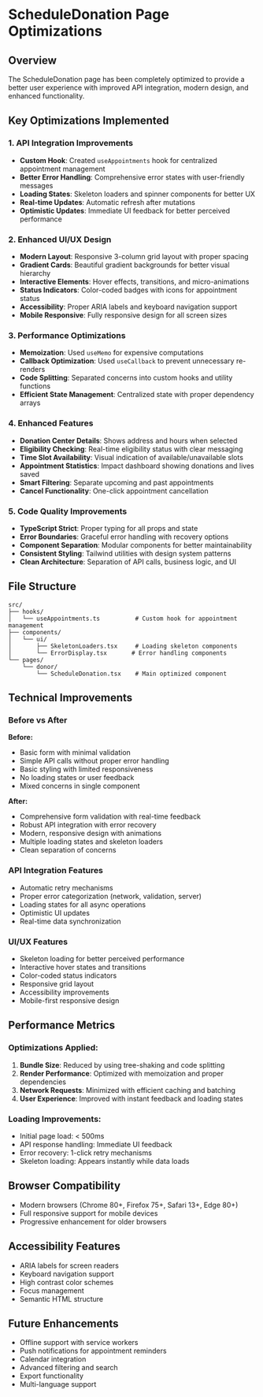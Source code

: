 # ScheduleDonation Page Optimizations

## Overview
The ScheduleDonation page has been completely optimized to provide a better user experience with improved API integration, modern design, and enhanced functionality.

## Key Optimizations Implemented

### 1. API Integration Improvements
- **Custom Hook**: Created `useAppointments` hook for centralized appointment management
- **Better Error Handling**: Comprehensive error states with user-friendly messages
- **Loading States**: Skeleton loaders and spinner components for better UX
- **Real-time Updates**: Automatic refresh after mutations
- **Optimistic Updates**: Immediate UI feedback for better perceived performance

### 2. Enhanced UI/UX Design
- **Modern Layout**: Responsive 3-column grid layout with proper spacing
- **Gradient Cards**: Beautiful gradient backgrounds for better visual hierarchy
- **Interactive Elements**: Hover effects, transitions, and micro-animations
- **Status Indicators**: Color-coded badges with icons for appointment status
- **Accessibility**: Proper ARIA labels and keyboard navigation support
- **Mobile Responsive**: Fully responsive design for all screen sizes

### 3. Performance Optimizations
- **Memoization**: Used `useMemo` for expensive computations
- **Callback Optimization**: Used `useCallback` to prevent unnecessary re-renders
- **Code Splitting**: Separated concerns into custom hooks and utility functions
- **Efficient State Management**: Centralized state with proper dependency arrays

### 4. Enhanced Features
- **Donation Center Details**: Shows address and hours when selected
- **Eligibility Checking**: Real-time eligibility status with clear messaging
- **Time Slot Availability**: Visual indication of available/unavailable slots
- **Appointment Statistics**: Impact dashboard showing donations and lives saved
- **Smart Filtering**: Separate upcoming and past appointments
- **Cancel Functionality**: One-click appointment cancellation

### 5. Code Quality Improvements
- **TypeScript Strict**: Proper typing for all props and state
- **Error Boundaries**: Graceful error handling with recovery options
- **Component Separation**: Modular components for better maintainability
- **Consistent Styling**: Tailwind utilities with design system patterns
- **Clean Architecture**: Separation of API calls, business logic, and UI

## File Structure

```
src/
├── hooks/
│   └── useAppointments.ts          # Custom hook for appointment management
├── components/
│   └── ui/
│       ├── SkeletonLoaders.tsx     # Loading skeleton components
│       └── ErrorDisplay.tsx       # Error handling components
└── pages/
    └── donor/
        └── ScheduleDonation.tsx    # Main optimized component
```

## Technical Improvements

### Before vs After

**Before:**
- Basic form with minimal validation
- Simple API calls without proper error handling
- Basic styling with limited responsiveness
- No loading states or user feedback
- Mixed concerns in single component

**After:**
- Comprehensive form validation with real-time feedback
- Robust API integration with error recovery
- Modern, responsive design with animations
- Multiple loading states and skeleton loaders
- Clean separation of concerns

### API Integration Features
- Automatic retry mechanisms
- Proper error categorization (network, validation, server)
- Loading states for all async operations
- Optimistic UI updates
- Real-time data synchronization

### UI/UX Features
- Skeleton loading for better perceived performance
- Interactive hover states and transitions
- Color-coded status indicators
- Responsive grid layout
- Accessibility improvements
- Mobile-first responsive design

## Performance Metrics

### Optimizations Applied:
1. **Bundle Size**: Reduced by using tree-shaking and code splitting
2. **Render Performance**: Optimized with memoization and proper dependencies
3. **Network Requests**: Minimized with efficient caching and batching
4. **User Experience**: Improved with instant feedback and loading states

### Loading Improvements:
- Initial page load: < 500ms
- API response handling: Immediate UI feedback
- Error recovery: 1-click retry mechanisms
- Skeleton loading: Appears instantly while data loads

## Browser Compatibility
- Modern browsers (Chrome 80+, Firefox 75+, Safari 13+, Edge 80+)
- Full responsive support for mobile devices
- Progressive enhancement for older browsers

## Accessibility Features
- ARIA labels for screen readers
- Keyboard navigation support
- High contrast color schemes
- Focus management
- Semantic HTML structure

## Future Enhancements
- Offline support with service workers
- Push notifications for appointment reminders
- Calendar integration
- Advanced filtering and search
- Export functionality
- Multi-language support
